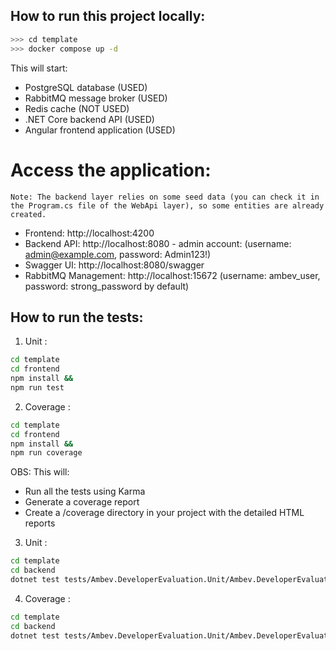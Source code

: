 ## How to run this project locally:

```bash
>>> cd template
>>> docker compose up -d
```

This will start:
- PostgreSQL database (USED)
- RabbitMQ message broker (USED)
- Redis cache (NOT USED)
- .NET Core backend API (USED)
- Angular frontend application (USED)

# Access the application:
    Note: The backend layer relies on some seed data (you can check it in the Program.cs file of the WebApi layer), so some entities are already created.
   - Frontend: http://localhost:4200
   - Backend API: http://localhost:8080 - admin account: (username: admin@example.com, password: Admin123!)
   - Swagger UI: http://localhost:8080/swagger
   - RabbitMQ Management: http://localhost:15672 (username: ambev_user, password: strong_password by default)


## How to run the tests:

1. Unit <FRONTEND>:
```bash
cd template
cd frontend
npm install &&
npm run test 
```

2. Coverage <FRONTEND>:
```bash
cd template
cd frontend
npm install &&
npm run coverage
```

OBS: This will:
- Run all the tests using Karma
- Generate a coverage report
- Create a /coverage directory in your project with the detailed HTML reports

3. Unit <BACKEND>:
```bash
cd template
cd backend
dotnet test tests/Ambev.DeveloperEvaluation.Unit/Ambev.DeveloperEvaluation.Unit.csproj
```

4. Coverage <BACKEND>:
```bash
cd template
cd backend
dotnet test tests/Ambev.DeveloperEvaluation.Unit/Ambev.DeveloperEvaluation.Unit.csproj /p:CollectCoverage=true
```
